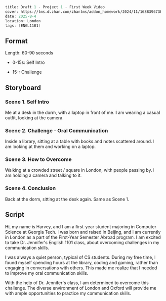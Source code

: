 ```meta
title: Draft 1 - Project 1 - First Week Video
cover: https://lms.d.zhan.com/zhanlms/addon_homework/2024/11/1688396730b4a059ec3/kvblurred.webp
date: 2025-8-4
location: London
tags: [ENGL1101]
```

## Format

Length: 60-90 seconds

- 0-15s: Self Intro

- 15-: Challenge

## Storyboard

### Scene 1. Self Intro

Me at a desk in the dorm, with a laptop in front of me. I am wearing a casual outfit, looking at the camera.

### Scene 2. Challenge - Oral Communication

Inside a library, sitting at a table with books and notes scattered around. I am looking at them and working on a laptop.

### Scene 3. How to Overcome

Walking at a crowded street / square in London, with people passing by. I am holding a camera and talking to it.

### Scene 4. Conclusion

Back at the dorm, sitting at the desk again. Same as Scene 1.

## Script

Hi, my name is Harvey, and I am a first-year student majoring in Computer Science at Georgia Tech. I was born and raised in Beijing, and I am currently in London as a part of the First-Year Semester Abroad program. I am excited to take Dr. Jennifer's English 1101 class, about overcoming challenges in my communication skills.

I was always a quiet person, typical of CS students. During my free time, I found myself spending hours at the library,
coding and gaming, rather than engaging in conversations with others. This made me realize that I needed to improve my oral communication skills.

With the help of Dr. Jennifer's class, I am determined to overcome this challenge. The diverse environment of London and Oxford will provide me with ample opportunities to practice my communication skills.
